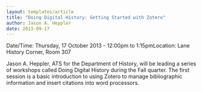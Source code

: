 ```yaml
---
layout: templates/article
title: "Doing Digital History: Getting Started with Zotero"
author: Jason A. Heppler
date: 2013-09-17
---
```



Date/Time: Thursday, 17 October 2013 - 12:00pm to 1:15pmLocation: Lane History Corner, Room 307

Jason A. Heppler, ATS for the Department of History, will be leading a series of workshops called Doing Digital History during the Fall quarter. The first session is a basic introduction to using Zotero to manage bibliographic information and insert citations into word processors.





